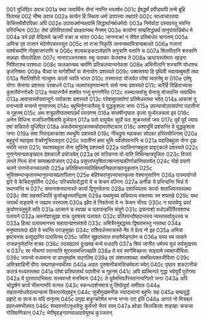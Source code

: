 001  युधिष्ठिर उवाच
001a यथा जयार्थिनः सेनां नयन्ति भरतर्षभ
001c ईषद्धर्मं प्रपीड्यापि तन्मे ब्रूहि पितामह
002  भीष्म उवाच
002a सत्येन हि स्थिता धर्मा उपपत्त्या तथापरे
002c साध्वाचारतया केचित्तथैवौपयिका अपि
002e उपायधर्मान्वक्ष्यामि सिद्धार्थानर्थधर्मयोः
003a निर्मर्यादा दस्यवस्तु भवन्ति परिपन्थिनः
003c तेषां प्रतिविघातार्थं प्रवक्ष्याम्यथ नैगमम्
003e कार्याणां सम्प्रसिद्ध्यर्थं तानुपायान्निबोध मे
004a उभे प्रज्ञे वेदितव्ये ऋज्वी वक्रा च भारत
004c जानन्वक्रां न सेवेत प्रतिबाधेत चागताम्
005a अमित्रा एव राजानं भेदेनोपचरन्त्युत
005c तां राजा निकृतिं जानन्यथामित्रान्प्रबाधते
006a गजानां पार्श्वचर्माणि गोवृषाजगराणि च
006c शल्यकङ्कटलोहानि तनुत्राणि मतानि च
007a शितपीतानि शस्त्राणि सन्नाहाः पीतलोहिताः
007c नानारञ्जनरक्ताः स्युः पताकाः केतवश्च ते
008a ऋष्टयस्तोमराः खड्गा निशिताश्च परश्वधाः
008c फलकान्यथ चर्माणि प्रतिकल्प्यान्यनेकशः
008e अभिनीतानि शस्त्राणि योधाश्च कृतनिश्रमाः
009a चैत्र्यां वा मार्गशीर्ष्यां वा सेनायोगः प्रशस्यते
009c पक्वसस्या हि पृथिवी भवत्यम्बुमती तथा
010a नैवातिशीतो नात्युष्णः कालो भवति भारत
010c तस्मात्तदा योजयेत परेषां व्यसनेषु वा
010e एतेषु योगाः सेनायाः प्रशस्ताः परबाधने
011a जलवांस्तृणवान्मार्गः समो गम्यः प्रशस्यते
011c चारैर्हि विहिताभ्यासः कुशलैर्वनगोचरैः
012a नव्यारण्यैर्न शक्येत गन्तुं मृगगणैरिव
012c तस्मात्सर्वासु सेनासु योजयन्ति जयार्थिनः
013a आवासस्तोयवान्दुर्गः पर्याकाशः प्रशस्यते
013c परेषामुपसर्पाणां प्रतिषेधस्तथा भवेत्
014a आकाशं तु वनाभ्याशे मन्यन्ते गुणवत्तरम्
014c बहुभिर्गुणजातैस्तु ये युद्धकुशला जनाः
015a उपन्यासोऽपसर्पाणां पदातीनां च गूहनम्
015c अथ शत्रुप्रतीघातमापदर्थं परायणम्
016a सप्तर्षीन्पृष्ठतः कृत्वा युध्येरन्नचला इव
016c अनेन विधिना राजञ्जिगीषेतापि दुर्जयान्
017a यतो वायुर्यतः सूर्यो यतः शुक्रस्ततो जयः
017c पूर्वं पूर्वं ज्याय एषां सन्निपाते युधिष्ठिर
018a अकर्दमामनुदकाममर्यादामलोष्टकाम्
018c अश्वभूमिं प्रशंसन्ति ये युद्धकुशला जनाः
019a समा निरुदकाकाशा रथभूमिः प्रशस्यते
019c नीचद्रुमा महाकक्षा सोदका हस्तियोधिनाम्
020a बहुदुर्गा महावृक्षा वेत्रवेणुभिरास्तृता
020c पदातीनां क्षमा भूमिः पर्वतोपवनानि च
021a पदातिबहुला सेना दृढा भवति भारत
021c रथाश्वबहुला सेना सुदिनेषु प्रशस्यते
022a पदातिनागबहुला प्रावृट्काले प्रशस्यते
022c गुणानेतान्प्रसङ्ख्याय देशकालौ प्रयोजयेत्
023a एवं सञ्चिन्त्य यो याति तिथिनक्षत्रपूजितः
023c विजयं लभते नित्यं सेनां सम्यक्प्रयोजयन्
024a प्रसुप्तांस्तृषिताञ्श्रान्तान्प्रकीर्णान्नाभिघातयेत्
024c मोक्षे प्रयाणे चलने पानभोजनकालयोः
025a अतिक्षिप्तान्व्यतिक्षिप्तान्विहतान्प्रतनूकृतान्
025c सुविस्रम्भान्कृतारम्भानुपन्यासप्रतापितान्
025e बहिश्चरानुपन्यासान्कृत्वा वेश्मानुसारिणः
026a पारम्पर्यागते द्वारे ये केचिदनुवर्तिनः
026c परिचर्यावरोद्धारो ये च केचन वल्गिनः
027a अनीकं ये प्रभिन्दन्ति भिन्नं ये स्थगयन्ति च
027c समानाशनपानास्ते कार्या द्विगुणवेतनाः
028a दशाधिपतयः कार्याः शताधिपतयस्तथा
028c तेषां सहस्राधिपतिं कुर्याच्छूरमतन्द्रितम्
029a यथामुख्यं सन्निपात्य वक्तव्याः स्म शपामहे
029c यथा जयार्थं सङ्ग्रामे न जह्याम परस्परम्
030a इहैव ते निवर्तन्तां ये नः केचन भीरवः
030c न घातयेयुः प्रदरं कुर्वाणास्तुमुले सति
031a आत्मानं च स्वपक्षं च पलायन्हन्ति संयुगे
031c द्रव्यनाशो वधोऽकीर्तिरयशश्च पलायने
032a अमनोज्ञासुखा वाचः पुरुषस्य पलायतः
032c प्रतिस्पन्दौष्ठदन्तस्य न्यस्तसर्वायुधस्य च
033a हित्वा पलायमानस्य सहायान्प्राणसंशये
033c अमित्रैरनुबद्धस्य द्विषतामस्तु नस्तथा
034a मनुष्यापसदा ह्येते ये भवन्ति पराङ्मुखाः
034c राशिवर्धनमात्रास्ते नैव ते प्रेत्य नो इह
035a अमित्रा हृष्टमनसः प्रत्युद्यान्ति पलायिनम्
035c जयिनं सुहृदस्तात वन्दनैर्मङ्गलेन च
036a यस्य स्म व्यसने राजन्ननुमोदन्ति शत्रवः
036c तदसह्यतरं दुःखमहं मन्ये वधादपि
037a श्रियं जानीत धर्मस्य मूलं सर्वसुखस्य च
037c सा भीरूणां परान्याति शूरस्तामधिगच्छति
038a ते वयं स्वर्गमिच्छन्तः सङ्ग्रामे त्यक्तजीविताः
038c जयन्तो वध्यमाना वा प्राप्तुमर्हाम सद्गतिम्
039a एवं संशप्तशपथाः समभित्यक्तजीविताः
039c अमित्रवाहिनीं वीराः सम्प्रगाहन्त्यभीरवः
040a अग्रतः पुरुषानीकमसिचर्मवतां भवेत्
040c पृष्ठतः शकटानीकं कलत्रं मध्यतस्तथा
041a परेषां प्रतिघातार्थं पदातीनां च गूहनम्
041c अपि ह्यस्मिन्परे गृद्धा भवेयुर्ये पुरोगमाः
042a ये पुरस्तादभिमताः सत्त्ववन्तो मनस्विनः
042c ते पूर्वमभिवर्तेरंस्तानन्वगितरे जनाः
043a अपि चोद्धर्षणं कार्यं भीरूणामपि यत्नतः
043c स्कन्धदर्शनमात्रं तु तिष्ठेयुर्वा समीपतः
044a संहतान्योधयेदल्पान्कामं विस्तारयेद्बहून्
044c सूचीमुखमनीकं स्यादल्पानां बहुभिः सह
045a सम्प्रयुद्धे प्रहृष्टे वा सत्यं वा यदि वानृतम्
045c प्रगृह्य बाहून्क्रोशेत भग्ना भग्नाः परा इति
046a आगतं नो मित्रबलं प्रहरध्वमभीतवत्
046c शब्दवन्तोऽनुधावेयुः कुर्वन्तो भैरवं रवम्
047a क्ष्वेडाः किलकिलाः शङ्खाः क्रकचा गोविषाणिकान्
047c भेरीमृदङ्गपणवान्नादयेयुश्च कुञ्जरान्

